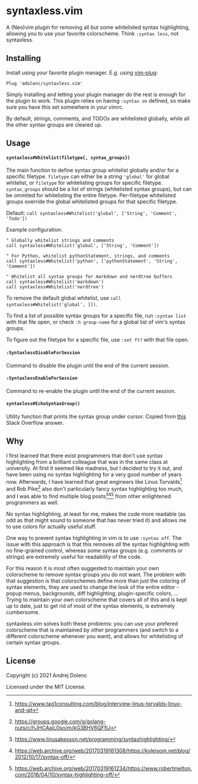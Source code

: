 # syntaxless.vim

A (Neo)vim plugin for removing all but some whitelisted syntax highlighting,
allowing you to use your favorite colorscheme. Think `:syntax less`, not
syntaxless.

## Installing

Install using your favorite plugin manager. E.g. using
[vim-plug](https://github.com/junegunn/vim-plug):

```vim
Plug 'adolenc/syntaxless.vim'
```

Simply installing and letting your plugin manager do the rest is enough for the
plugin to work. This plugin relies on having `:syntax on` defined, so make sure
you have this set somewhere in your vimrc.

By default, strings, comments, and TODOs are whitelisted globally, while all
the other syntax groups are cleared up.

## Usage

#### `syntaxless#Whitelist(filetype{, syntax_groups})`

The main function to define syntax group whitelist globally and/or for a
specific filetype. `filetype` can either be a string `'global'` for global
whitelist, or `filetype` for whitelisting groups for specific filetype.
`syntax_groups` should be a list of strings (whitelisted syntax groups), but
can be ommited for whitelisting the entire filetype. Per-filetype whitelisted
groups override the global whitelisted groups for that specific filetype.

Default: `call syntaxless#Whitelist('global', ['String', 'Comment', 'Todo'])`

Example configuration:
```vim
" Globally whitelist strings and comments
call syntaxless#Whitelist('global', ['String', 'Comment'])

" For Python, whitelist pythonStatement, strings, and comments
call syntaxless#Whitelist('python', ['pythonStatement', 'String', 'Comment'])

" Whitelist all syntax groups for markdown and nerdtree buffers
call syntaxless#Whitelist('markdown')
call syntaxless#Whitelist('nerdtree')
```

To remove the default global whitelist, use `call
syntaxless#Whitelist('global', [])`.

To find a list of possible syntax groups for a specific file, run `:syntax
list` with that file open, or check `:h group-name` for a global list of vim's
syntax groups.

To figure out the filetype for a specific file, use `:set ft?` with that file
open.

#### `:SyntaxlessDisableForSession`

Command to disable the plugin until the end of the current session.

#### `:SyntaxlessEnableForSession`

Command to re-enable the plugin until the end of the current session.

#### `syntaxless#EchoSyntaxGroup()`

Utility function that prints the syntax group under cursor. Copied from
[this](https://stackoverflow.com/a/37040415) Stack Overflow answer.

## Why 

I first learned that there exist programmers that don't use syntax highlighting 
from a brilliant colleague that was in the same class at university. At first
it seemed like madness, but I decided to try it out, and have been using no
syntax highlighting for a very good number of years now. Afterwards, I have
learned that great engineers like Linus Torvalds[^1] and Rob Pike[^2] also
don't particularly fancy syntax highlighting too much, and I was able to find
multiple blog posts[^3][^4][^5] from other enlightened programmers as well.

No syntax highlighting, at least for me, makes the code more readable (as odd as
that might sound to someone that has never tried it) and allows me to use
colors for actually useful stuff.

One way to prevent syntax highlighting in vim is to use `:syntax off`. The
issue with this approach is that this removes _all_ the syntax highlighting
with no fine-grained control, whereas some syntax groups (e.g. comments or
strings) are extremely useful for readability of the code.

For this reason it is most often suggested to maintain your own colorscheme to
remove syntax groups you do not want. The problem with that suggestion is that
colorschemes define more than just the coloring of syntax elements, they are
used to change the look of the entire editor - popup menus, backgrounds, diff
highlighting, plugin-specific colors, ... Trying to maintain your own
colorscheme that covers all of this and is kept up to date, just to get rid of
most of the syntax elements, is extremely cumbersome.

syntaxless.vim solves both these problems: you can use your prefered
colorscheme that is maintained by other programmers (and switch to a different
colorscheme whenever you want), and allows for whitelisting of certain syntax
groups.

[^1]: https://www.tag1consulting.com/blog/interview-linus-torvalds-linux-and-git
[^2]: https://groups.google.com/g/golang-nuts/c/hJHCAaiL0so/m/kG3BHV6QFfIJ
[^3]: https://www.linusakesson.net/programming/syntaxhighlighting/
[^4]: https://web.archive.org/web/20170319161308/https://kyleisom.net/blog/2012/10/17/syntax-off/
[^5]: https://web.archive.org/web/20170319161234/https://www.robertmelton.com/2016/04/10/syntax-highlighting-off/

## License

Copyright (c) 2021 Andrej Dolenc

Licensed under the MIT License.
